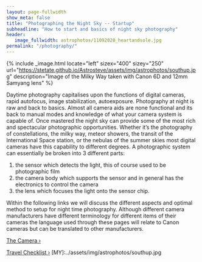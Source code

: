 ```yaml
---
layout: page-fullwidth
show_meta: false
title: "Photographing the Night Sky -- Startup"
subheadline: "How to start and basics of night sky photography"
header:
   image_fullwidth: astrophotos/11092020_heartandsole.jpg
permalink: "/photography/"
---
```

{% include _image.html locate="left" sizex="400" sizey="250" url="https://stetate.github.io/Astrosteve/assets/img/astrophotos/southup.jpg" description="Image of the Milky Way taken with Canon 6D and 12mm Samyang lens" %}

Daytime photography capitalises upon the functions of digital cameras, rapid autofocus, 
image stabilization, autoexposure. Photography at night is raw and back to basics. 
Almost all camera aids are none functional and its back to manual modes and knowledge of what 
your camera system is capable of. Once mastered the night sky can provide some of the most rich and 
spectacular photographic opportunities. Whether it’s the photography of constellations, 
the milky way, meteor showers, the transit of the International Space station, or the nebulas 
of the summer skies most digital cameras have this capability to different degrees. 
A photographic system can essentially be broken into 3 different parts:

1.	the sensor which detects the light, this of course used to be photographic film
2.	the camera body which supports the sensor and in general has the electronics to control 
      the camera
3.	the lens which focuses the light onto the sensor chip. 

Within the following links we will discuss the different aspects and optimal method to setup for 
      night time photography. Although different camera manufacturers have different terminology 
      for different items of their cameras the language used through these pages will relate to 
      Canon cameras but can be translated to other manufacturers.
      

<a class="radius button small" href="{{ site.url }}{{ site.baseurl }}/photography/camera/">The Camera ›</a>


<a class="radius button small" href="{{ site.url }}{{ site.baseurl }}/photography/setupchecklist/">Travel Checklist ›</a>
[MY]:../assets/img/astrophotos/southup.jpg
